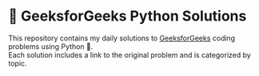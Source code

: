 # 📘 GeeksforGeeks Python Solutions

This repository contains my daily solutions to [GeeksforGeeks](https://www.geeksforgeeks.org/) coding problems using Python 🐍.  
Each solution includes a link to the original problem and is categorized by topic.
